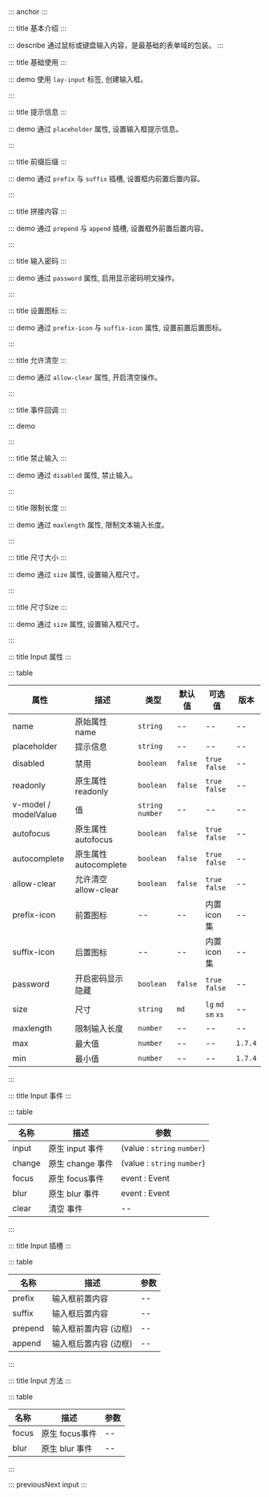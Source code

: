 ::: anchor
:::

::: title 基本介绍
:::

::: describe 通过鼠标或键盘输入内容，是最基础的表单域的包装。
:::

::: title 基础使用
:::

::: demo 使用 `lay-input` 标签, 创建输入框。

<template>
  <lay-input v-model="data1" type="number" :max="300" :min="100"></lay-input>
</template>

<script>
import { ref } from 'vue'

export default {
  setup() {

    const data1 = ref(0);

    return {
      data1
    }
  }
}
</script>

:::

::: title 提示信息
:::

::: demo 通过 `placeholder` 属性, 设置输入框提示信息。

<template>
  <lay-input placeholder="提示信息"></lay-input>
</template>

<script>
import { ref } from 'vue'

export default {
  setup() {

    return {
    }
  }
}
</script>

:::


::: title 前缀后缀
:::

::: demo 通过 `prefix` 与 `suffix` 插槽, 设置框内前置后置内容。

<template>
  <lay-input>
    <template #prefix>0</template>
    <template #suffix>0</template>
  </lay-input>
</template>

<script>
import { ref } from 'vue'

export default {
  setup() {

    return {
    }
  }
}
</script>

:::

::: title 拼接内容
:::

::: demo 通过 `prepend` 与 `append` 插槽, 设置框外前置后置内容。

<template>
  <lay-input v-model="inputValue" :disabled="true">
    <template #prepend="{ disabled }">https://</template>
    <template #append="{ disabled }">.com</template>
  </lay-input>
</template>

<script>
import { ref } from 'vue'

export default {
  setup() {

    const inputValue = ref("");

    return {
      inputValue
    }
  }
}
</script>

:::

::: title 输入密码
:::

::: demo 通过 `password` 属性, 启用显示密码明文操作。

<template>
  <lay-input v-model="inputValue1" type="password" password></lay-input>
</template>

<script>
import { ref } from 'vue'

export default {
  setup() {

    const inputValue1 = ref("");

    return {
      inputValue1
    }
  }
}
</script>

:::

::: title 设置图标
:::

::: demo 通过 `prefix-icon` 与 `suffix-icon` 属性, 设置前置后置图标。

<template>
  <lay-input prefix-icon="layui-icon-home" suffix-icon="layui-icon-home">
  </lay-input>
</template>

<script>
import { ref } from 'vue'

export default {
  setup() {

    return {
    }
  }
}
</script>

:::

::: title 允许清空
:::

::: demo 通过 `allow-clear` 属性, 开启清空操作。

<template>
  <lay-input :allow-clear="true" v-model="value1"></lay-input>
</template>

<script>
import { ref } from 'vue'

export default {
  setup() {

    const value1 = ref("内容")

    return {
      value1
    }
  }
}
</script>

:::

::: title 事件回调
:::

::: demo

<template>
  <lay-input v-model="data2" @input="input"></lay-input>
</template>

<script>
import { ref } from 'vue'

export default {
  setup() {

    const data2 = ref("Input 事件");
    const input = function( val ) {
        console.log("当前值:" + val)
    }

    return {
      data2,
      input
    }
  }
}
</script>

:::

::: title 禁止输入
:::

::: demo 通过 `disabled` 属性, 禁止输入。

<template>
  <lay-input placeholder="禁止输入" :disabled="disabled"></lay-input>
</template>

<script>
import { ref } from 'vue'

export default {
  setup() {

    const disabled = ref(true)

    return {
        disabled
    }
  }
}
</script>

:::

::: title 限制长度
:::

::: demo 通过 `maxlength` 属性, 限制文本输入长度。

<template>
  <lay-input placeholder="限制内容长度" :maxlength="10"></lay-input>
</template>

<script>
import { ref } from 'vue'

export default {
  setup() {
    return {
    }
  }
}
</script>

:::

::: title 尺寸大小
:::

::: demo 通过 `size` 属性, 设置输入框尺寸。

<template>
  <div>
      <lay-input size="lg" placeholder='lg'></lay-input>
      <lay-input size="md" placeholder='md' style='margin-top:10px'></lay-input>
      <lay-input size="sm" placeholder='sm' style='margin-top:10px'></lay-input>
      <lay-input size="xs" placeholder='xs' style='margin-top:10px'></lay-input>
    </div>
</template>

<script>
</script>

:::

::: title 尺寸Size
:::

::: demo 通过 `size` 属性, 设置输入框尺寸。

<template>
  <div>
      <lay-input v-model="inputValue" ref="inputRef"></lay-input>
      <button @click="focus">获取焦点</button>
      <button @click="blur">失去焦点</button>
    </div>
</template>

<script setup>
import { nextTick, ref } from "vue";  
const inputRef = ref();
const inputValue = ref('');

const focus = function() {
  inputRef.value.focus();
}

const blur = function() {
  inputRef.value.blur();
}
</script>

:::

::: title Input 属性
:::

::: table

| 属性                     | 描述                  | 类型         | 默认值         | 可选值         | 版本         |
| -----------------------  | -------------------- |-------------- |-------------- | -------------- |-------------- |
| name                     | 原始属性 name         | `string`             | --             | --             |--             |
| placeholder              | 提示信息              | `string`             | --             | --             |--             |
| disabled                 | 禁用                  | `boolean`           | `false`             | `true` `false` |--             |
| readonly                 | 原生属性 readonly     |  `boolean`             | `false`             |`true` `false` |--             |
| v-model / modelValue     | 值                    | `string` `number`   | --             |--             |--             |
| autofocus                | 原生属性 autofocus    |  `boolean`             | `false`             |`true` `false` |--             |
| autocomplete             | 原生属性 autocomplete |  `boolean`             | `false`             |`true` `false` |--             |
| allow-clear              | 允许清空 allow-clear  | `boolean`             | `false`             | `true` `false` |--             |
| prefix-icon              | 前置图标              | --             | --             | 内置 icon 集             |--             |
| suffix-icon              | 后置图标              | --             | --             | 内置 icon 集             |--             |
| password                 | 开启密码显示隐藏      |  `boolean`      | `false`             |`true` `false`  |--             |
| size                     | 尺寸                  | `string`             | `md`             | `lg` `md` `sm` `xs`|--             |
| maxlength                | 限制输入长度          |  `number`             | --             |--               |--             |
| max                      | 最大值          |  `number`             | --             |--               | `1.7.4`             |
| min                      | 最小值          |  `number`             | --             |--               | `1.7.4`           |
:::

::: title Input 事件
:::

::: table

| 名称  | 描述                | 参数                        |
| ----- | ------------------- | -------------------------- |
| input | 原生 input 事件     | (value : `string` `number`) |
| change| 原生 change 事件    | (value : `string` `number`) |
| focus | 原生 focus事件      | event : Event               |
| blur  | 原生 blur 事件      | event : Event               |
| clear | 清空 事件           | --                          |

:::

::: title Input 插槽
:::

::: table

| 名称   | 描述                 | 参数             |
| -----  | ------------------- | ----------------|
| prefix | 输入框前置内容        | --    |
| suffix | 输入框后置内容        | --    |
| prepend | 输入框前置内容 (边框)  | --    |
| append | 输入框后置内容 (边框)   | --    |

:::

::: title Input 方法
:::

::: table

| 名称  | 描述                | 参数                        |
| ----- | -------------------| -------------------------- |
| focus | 原生 focus事件      | --                         |
| blur  | 原生 blur 事件      | --                         |

:::

::: previousNext input
:::